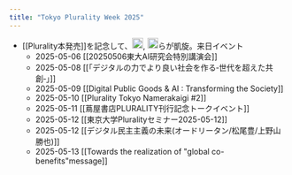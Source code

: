 ```yaml
---
title: "Tokyo Plurality Week 2025"
---
```


- [[Plurality本発売]]を記念して、<img src='https://scrapbox.io/api/pages/nishio/Audrey Tang/icon' alt='Audrey Tang.icon' height="19.5"/>, <img src='https://scrapbox.io/api/pages/nishio/Glen Weyl/icon' alt='Glen Weyl.icon' height="19.5"/>らが凱旋。来日イベント
    - 2025-05-06 [[20250506東大AI研究会特別講演会]]
    - 2025-05-08 [[「デジタルの力でより良い社会を作る‐世代を超えた共創‐」]]
    - 2025-05-09 [[Digital Public Goods & AI : Transforming the Society]]
    - 2025-05-10 [[Plurality Tokyo Namerakaigi #2]]
    - 2025-05-11 [[蔦屋書店PLURALITY刊行記念トークイベント]]
    - 2025-05-12 [[東京大学Pluralityセミナー2025-05-12]]
    - 2025-05-12 [[デジタル民主主義の未来(オードリータン/松尾豊/上野山勝也)]]
    - 2025-05-13 [[Towards the realization of "global co-benefits"message]]
